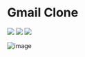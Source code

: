 

# Gmail Clone

 <img src="https://drive.google.com/file/d/11ZhY0Q3QAvwS6iu9hdWuGF97yQ4NjLky/preview"/>
 <img src="https://drive.google.com/file/d/1VI7Ky3zeLm4kVwju0yCAM9onO8YoMyta/preview"/>
 <img src="https://drive.google.com/file/d/1O5qW8eyjpqV_QDS8b4iYpeQGeRi0LYwL/preview"/>

![image](https://drive.google.com/uc?export=view&id=1O5qW8eyjpqV_QDS8b4iYpeQGeRi0LYwL)

